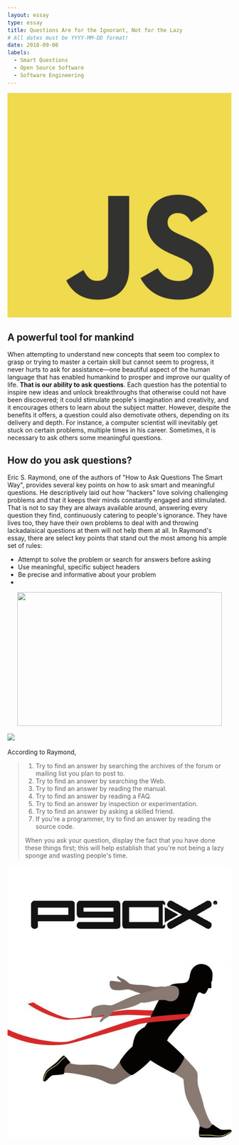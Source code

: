 ```yaml
---
layout: essay
type: essay
title: Questions Are for the Ignorant, Not for the Lazy
# All dates must be YYYY-MM-DD format!
date: 2018-09-06
labels:
  - Smart Questions
  - Open Source Software
  - Software Engineering
---
```


<img class="ui tiny left floated image" src="../images/javascript.jpg">

## A powerful tool for mankind

When attempting to understand new concepts that seem too complex to grasp or trying to master a certain skill but cannot seem to progress, it never hurts to ask for assistance—one beautiful aspect of the human language that has enabled humankind to prosper and improve our quality of life. **That is our ability to ask questions**. Each question has the potential to inspire new ideas and unlock breakthroughs that otherwise could not have been discovered; it could stimulate people's imagination and creativity, and it encourages others to learn about the subject matter. However, despite the benefits it offers, a question could also demotivate others, depending on its delivery and depth. For instance, a computer scientist will inevitably get stuck on certain problems, multiple times in his career. Sometimes, it is necessary to ask others some meaningful questions.

## How do you ask questions?

Eric S. Raymond, one of the authors of "How to Ask Questions The Smart Way", provides several key points on how to ask smart and meaningful questions. He descriptively laid out how "hackers" love solving challenging problems and that it keeps their minds constantly engaged and stimulated. That is not to say they are always available around, answering every question they find, continuously catering to people's ignorance. They have lives too, they have their own problems to deal with and throwing lackadaisical questions at them will not help them at all. In Raymond's essay, there are select key points that stand out the most among his ample set of rules: 

- Attempt to solve the problem or search for answers before asking
- Use meaningful, specific subject headers
- Be precise and informative about your problem
- 

<p align="center">
  <img width="460" height="300" src="http://www.fillmurray.com/460/300">
</p>

<img class="ui tiny center image" src="http://www.fillmurray.com/460/300">

According to Raymond,

> 1. Try to find an answer by searching the archives of the forum or mailing list you plan to post to.
> 2. Try to find an answer by searching the Web.
> 3. Try to find an answer by reading the manual.
> 4. Try to find an answer by reading a FAQ.
> 5. Try to find an answer by inspection or experimentation.
> 6. Try to find an answer by asking a skilled friend.
> 7. If you're a programmer, try to find an answer by reading the source code.
>
> When you ask your question, display the fact that you have done these things first; this will help establish that you're not being a lazy sponge and wasting people's time.



<img class="ui small left floated image" src="../images/p90x.jpg">



<img class="ui small right floated image" src="../images/finish.jpg">

